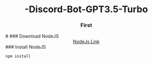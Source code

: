 <h1 align="center">-Discord-Bot-GPT3.5-Turbo</h1>
<h3 align="center">First</h3>
#
### Download NodeJS

<div align="center">
  <a href="https://nodejs.org/dist/v18.16.0/node-v18.16.0-x64.msi" target="_blank"> NodeJs Link</a>
</div>
### Install NodeJS

```ws
npm install
```
